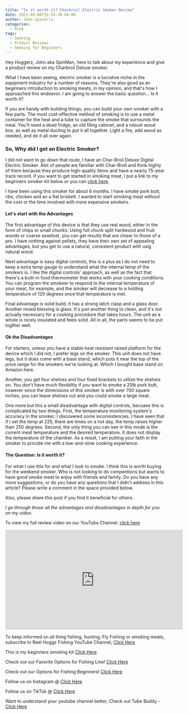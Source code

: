 ```yaml
---
title: "Is it worth it? Charbroil Electric Smoker Review"
date: 2021-09-08T15:34:30-04:00
author: John Spinella
categories:
  - blog
tags:
  - Smoking
  - Product Reviews
  - Smoking for Beginners
---
```



Hey Hoggerz, John aka SpinMan, here to talk about my experience and give a product review on my Charbroil Deluxe smoker. 

What I have been seeing, electric smoker is a lucrative niche in the equipment industry for a number of reasons. They're also good as an beginners introduction to smoking meats, in my opinion, and that's how I approached this endeavor. I am going to answer the basic question... Is it worth it?

If you are handy with building things, you can build your own smoker with a few parts. The most cost-effective method of smoking is to use a metal container for the heat and a tube to capture the smoke that surrounds the meal. You'll need a dead fridge, an old filing cabinet, and a robust wood box, as well as metal ducting to put it all together. Light a fire, add wood as needed, and do it all over again. 

### So, Why did I get an Electric Smoker?
I did not want to go down that route, I have an Char-Broil Deluxe Digital Electric Smoker. Alot of people are familiar with Char-Broil and think highly of them because they produce high-quality items and have a nearly 75-year track record. if you want to get started in smoking meat, I put a link to my beginners smoker kit below or you can [click here]("https://kit.co/reelhoggzfishing/smoking-kit").

I have been using this smoker for about 6 months. I have smoke pork butt, ribs, chicken and an a flat briskett. I wanted to start smoking meat without the cost or the time involved with more expensive smokers.

#### Let's start with the Advantages
The first advantage of this device is that they use real wood, either in the form of chips or small chunks. Using full chunk split hardwood and fruit woods or coarse sawdust, you can get results that are closer to those of a pro. I have nothing against pellets, they have their own set of appealing advantages, but you get to use a natural, consistent product with usig natural wood.

Next advantage is easy digital controls, this is a plus as I do not need to keep a extra temp gauge to understand what the internal temp of the smokers is. I like the digital controls' approach, as well as the fact that there's a built-in food thermometer that works with your cooking conditions. You can program the smokeer to respond to the internal temperature of your meat, for example, and the smoker will decrease to a holding temperature of 120 degrees once that temperature is met.  

Final advantage is solid build, It has a strong latch clasp and a glass door. Another mixed blessing is glass. It's just another thing to clean, and it's not actually necessary for a cooking procedure that takes hours. The unit as a whole is nicely insulated and feels solid. All in all, the parts seems to be put togther well.

#### Ok the Disadvantages
For starters, unless you have a stable heat resistant raised platform for the device which I did not, I prefer legs on the smoker. This unit does not have legs, but it does come with a base stand, which puts it near the top of the price range for the smokers we're looking at. Which I bought base stand on Amazon here.

Another, you get four shelves and four fixed brackets to utilize the shelves on. You don't have much flexibility if you want to smoke a 20lb pork butt, however since the dimensions of this smoker is with over 700 square inches, you can leave shelves out and you could smoke a large meat.

One more but this a small disadvantage with digital controls, becuase this is complicated by two things. First, the temperature monitoring system's accuracy in the smoker; I discovered some inconsistencies. I have seen that if I set the temp at 225, there are times on a hot day, the temp raises higher than 250 degrees. Second, the only thing you can see in this mode is the current meat temperature and the desired temperature. It does not display the temperature of the chamber. As a result, I am putting your faith in the smoker to provide me with a low-and-slow cooking experience.

#### The Question: Is it worth it?
For what I use this for and what I look to smoke. I think this is worth buying for the weekend smoker. Who is not looking to do compentions but wants to have good smoke meat to enjoy with friends and family. Do you have any more suggestions, or do you have any questions that I didn't address in this article? Please write a comment in the space provided below.

Also, please share this post if you find it beneficial for others.

<i>I go through those all the advantages and disadvantages in depth for you on my video.</i>

To view my full review video on our YouTube Channel: [click here](https://www.youtube.com/watch?v=kqFTDsK3Ymw&t=36s)

<iframe width="560" height="315" src="https://www.youtube.com/embed/SdhTJNHqE_0" title="YouTube video player" frameborder="0" allow="accelerometer; autoplay; clipboard-write; encrypted-media; gyroscope; picture-in-picture" allowfullscreen></iframe>

<div class="col-md-4">

<div class="sticky-top sticky-top-80">
<p>To keep informed on all thing fishing, hunting, Fly Fishing or smoking meats, subscribe to Reel Hoggz Fishing YouTube Channel, <a target="_blank" href="ttps://www.youtube.com/embed/kqFTDsK3Ymw">Click Here  <i class="fab fa-youtube"></i></a></p>

This is my beginners smoking kit
<a target="_blank" href="https://kit.co/reelhoggzfishing/smoking-kit">Click Here  <i class="fab fa-browser"></i></a></p>

<p>Check out our Favorite Options for Fishing Line!
<a target="_blank" href="https://kit.co/jrspinella/fishing-line-kit">Click Here  <i class="fab fa-browser"></i></a></p>

<p>Check out our Options for Fishing Beginners!
<a target="_blank" href="https://kit.co/jrspinella/fishing-rod-kit">Click Here  <i class="fab fa-browser">
</i></a></p>

<p>Follow us on Instagram @ <a target="_blank" href="https://www.instagram.com/reelhoggz/">Click Here  <i class="fab fa-instagram"></i></a></p>

<p>Follow us on TikTok @ <a target="_blank" href="https://www.tiktok.com/@reelhoggzfishing?lang=en">Click Here  <i class="fab fa-tiktok"></i></a></p>

<p>Want to understand your youtube channel better, Check out Tube Buddy - <a target="_blank" href="https://www.tubebuddy.com/reelhoggzfishing](https://www.tubebuddy.com/reelhoggzfishing">Click Here  <i class="fab fa-browser"></i></a></p>

</div>
</div>